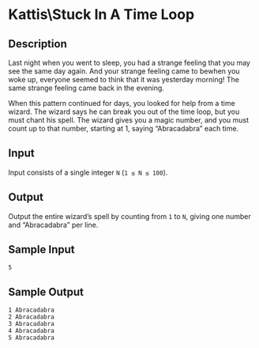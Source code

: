 # Kattis\Stuck In A Time Loop

## Description

Last night when you went to sleep, you had a strange feeling that you may see the same day again. And your strange feeling came to bewhen you woke up, everyone seemed to think that it was yesterday morning! The same strange feeling came back in the evening.

When this pattern continued for days, you looked for help from a time wizard. The wizard says he can break you out of the time loop, but you must chant his spell. The wizard gives you a magic number, and you must count up to that number, starting at 1, saying “Abracadabra” each time.

## Input

Input consists of a single integer `N` (`1 ≤ N ≤ 100`).

## Output

Output the entire wizard’s spell by counting from `1` to `N`, giving one number and “Abracadabra” per line.

## Sample Input

`5`

## Sample Output

```text
1 Abracadabra
2 Abracadabra
3 Abracadabra
4 Abracadabra
5 Abracadabra
```
